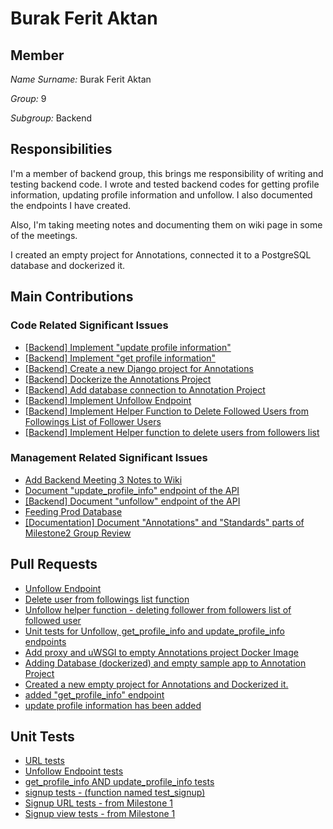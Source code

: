 # Burak Ferit Aktan

## Member

*Name Surname:* Burak Ferit Aktan

*Group:* 9

*Subgroup:* Backend


## Responsibilities

I'm a member of backend group, this brings me responsibility of writing and testing backend code. I wrote and tested backend codes for getting profile information, updating profile information and unfollow. I also documented the endpoints I have created.

Also, I'm taking meeting notes and documenting them on wiki page in some of the meetings. 

I created an empty project for Annotations, connected it to a PostgreSQL database and dockerized it.

## Main Contributions

### Code Related Significant Issues

* [[Backend] Implement "update profile information"](https://github.com/bounswe/bounswe2022group9/issues/333)
* [[Backend] Implement "get profile information"](https://github.com/bounswe/bounswe2022group9/issues/339)
* [[Backend] Create a new Django project for Annotations](https://github.com/bounswe/bounswe2022group9/issues/370)
* [[Backend] Dockerize the Annotations Project](https://github.com/bounswe/bounswe2022group9/issues/371)
* [[Backend] Add database connection to Annotation Project](https://github.com/bounswe/bounswe2022group9/issues/373)
* [[Backend] Implement Unfollow Endpoint](https://github.com/bounswe/bounswe2022group9/issues/417)
* [[Backend] Implement Helper Function to Delete Followed Users from Followings List of Follower Users](https://github.com/bounswe/bounswe2022group9/issues/387)
* [[Backend] Implement Helper function to delete users from followers list](https://github.com/bounswe/bounswe2022group9/issues/379)

### Management Related Significant Issues
* [Add Backend Meeting 3 Notes to Wiki](https://github.com/bounswe/bounswe2022group9/issues/419)
* [Document "update_profile_info" endpoint of the API](https://github.com/bounswe/bounswe2022group9/issues/343)
* [[Backend] Document "unfollow" endpoint of the API](https://github.com/bounswe/bounswe2022group9/issues/437)
* [Feeding Prod Database](https://github.com/bounswe/bounswe2022group9/issues/432)
* [[Documentation] Document "Annotations" and "Standards" parts of Milestone2 Group Review](https://github.com/bounswe/bounswe2022group9/issues/457)

## Pull Requests
 * [Unfollow Endpoint](https://github.com/bounswe/bounswe2022group9/pull/418)
 * [Delete user from followings list function](https://github.com/bounswe/bounswe2022group9/pull/386)
 * [Unfollow helper function - deleting follower from followers list of followed user](https://github.com/bounswe/bounswe2022group9/pull/378)
 * [Unit tests for Unfollow, get_profile_info and update_profile_info endpoints](https://github.com/bounswe/bounswe2022group9/pull/429)
 * [Add proxy and uWSGI to empty Annotations project Docker Image](https://github.com/bounswe/bounswe2022group9/pull/391)
 * [Adding Database (dockerized) and empty sample app to Annotation Project](https://github.com/bounswe/bounswe2022group9/pull/374)
 * [Created a new empty project for Annotations and Dockerized it. ](https://github.com/bounswe/bounswe2022group9/pull/372)
 * [added "get_profile_info" endpoint](https://github.com/bounswe/bounswe2022group9/pull/344)
 * [update profile information has been added](https://github.com/bounswe/bounswe2022group9/pull/340)

## Unit Tests

* [URL tests](https://github.com/bounswe/bounswe2022group9/blob/master/art-community-platform/backend/app/api/tests/test_urls.py#L108)
* [Unfollow Endpoint tests](https://github.com/bounswe/bounswe2022group9/blob/master/art-community-platform/backend/app/api/tests/test_unfollow.py)
* [get_profile_info AND update_profile_info tests](https://github.com/bounswe/bounswe2022group9/blob/master/art-community-platform/backend/app/api/tests/test_profile.py)
* [signup tests - (function named test_signup)](https://github.com/bounswe/bounswe2022group9/blob/master/art-community-platform/backend/app/api/tests/test_auth.py#L40)
* [Signup URL tests - from Milestone 1](https://github.com/bounswe/bounswe2022group9/pull/259/files#diff-68173366f62065f95ceb878e9409992e000417c01bdcee9a64668e2274a447b4)
* [Signup view tests - from Milestone 1](https://github.com/bounswe/bounswe2022group9/pull/259/files#diff-a2a7c75a4cdfff1fd967695ab069dd412d909227af55dcb1740f69c852c43721)
